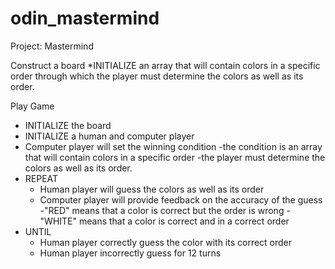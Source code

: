 # odin_mastermind
Project: Mastermind

Construct a board
  *INITIALIZE an array that will contain colors in a specific order through which the player must determine the colors as well as its order.

Play Game
  * INITIALIZE the board
  * INITIALIZE a human and computer player
  * Computer player will set the winning condition
    -the condition is an array that will contain colors in a specific order 
    -the player must determine the colors as well as its order.
  * REPEAT
    * Human player will guess the colors as well as its order
    * Computer player will provide feedback on the accuracy of the guess
      -"RED" means that a color is correct but the order is wrong
      -"WHITE" means that a color is correct and in a correct order
  * UNTIL
    * Human player correctly guess the color with its correct order
    * Human player incorrectly guess for 12 turns

